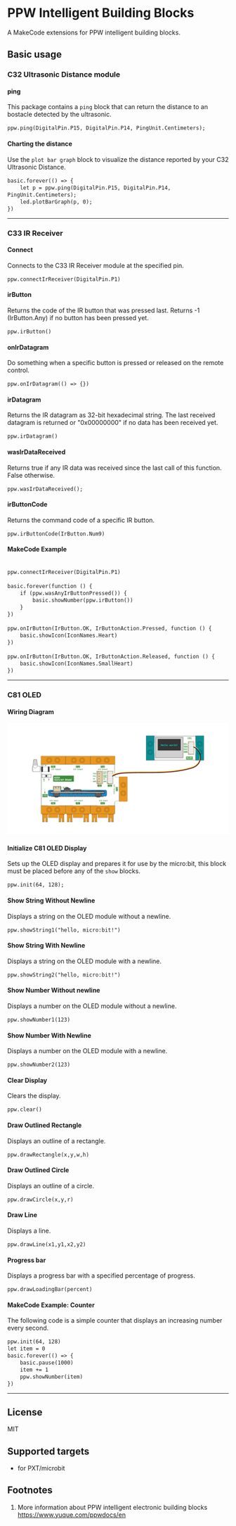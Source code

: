 # PPW Intelligent Building Blocks

A MakeCode extensions for PPW intelligent building blocks.

## Basic usage

### C32 Ultrasonic Distance module

#### ping
This package contains a ``ping`` block that can return the distance to an bostacle detected by the ultrasonic.

```blocks
ppw.ping(DigitalPin.P15, DigitalPin.P14, PingUnit.Centimeters);
```

#### Charting the distance

Use the ``plot bar graph`` block to visualize the distance reported by your C32 Ultrasonic Distance.

```blocks
basic.forever(() => {
    let p = ppw.ping(DigitalPin.P15, DigitalPin.P14, PingUnit.Centimeters);
    led.plotBarGraph(p, 0);
})
```
______

### C33 IR Receiver

#### Connect

Connects to the C33 IR Receiver module at the specified pin.

```blocks
ppw.connectIrReceiver(DigitalPin.P1)
```

#### irButton

Returns the code of the IR button that was pressed last. Returns -1 (IrButton.Any) if no button has been pressed yet.

```sig
ppw.irButton()
```

#### onIrDatagram

Do something when a specific button is pressed or released on the remote control.

```sig
ppw.onIrDatagram(() => {})
```

#### irDatagram

Returns the IR datagram as 32-bit hexadecimal string. The last received datagram is returned or "0x00000000" if no data has been received yet.

```sig
ppw.irDatagram()
```

#### wasIrDataReceived

Returns true if any IR data was received since the last call of this function. False otherwise.

```sig
ppw.wasIrDataReceived();
```

#### irButtonCode

Returns the command code of a specific IR button.

```sig
ppw.irButtonCode(IrButton.Num9)
```

#### MakeCode Example

```blocks

ppw.connectIrReceiver(DigitalPin.P1)

basic.forever(function () {
    if (ppw.wasAnyIrButtonPressed()) {
        basic.showNumber(ppw.irButton())
    }
})

ppw.onIrButton(IrButton.OK, IrButtonAction.Pressed, function () {
    basic.showIcon(IconNames.Heart)
})

ppw.onIrButton(IrButton.OK, IrButtonAction.Released, function () {
    basic.showIcon(IconNames.SmallHeart)
})
```
______

### C81 OLED

#### Wiring Diagram
![C81 wiring Diagram](https://github.com/thireyes/pxt-pinpinwa/blob/master/c81wiring.png)


#### Initialize C81 OLED Display

Sets up the OLED display and prepares it for use by the micro:bit, this block must be placed before any of the ``show`` blocks.

```sig
ppw.init(64, 128);
```

#### Show String Without Newline
Displays a string on the OLED module without a newline.

```sig
ppw.showString1("hello, micro:bit!")
```

#### Show String With Newline
Displays a string on the OLED module with a newline.

```sig
ppw.showString2("hello, micro:bit!")
```

#### Show Number Without newline
Displays a number on the OLED module without a newline.

```sig
ppw.showNumber1(123)
```

#### Show Number With Newline
Displays a number on the OLED module with a newline.

```sig
ppw.showNumber2(123)
```

#### Clear Display
Clears the display.

```sig
ppw.clear()
```

#### Draw Outlined Rectangle
Displays an outline of a rectangle.

```sig
ppw.drawRectangle(x,y,w,h)
```

#### Draw Outlined Circle
Displays an outline of a circle.

```sig
ppw.drawCircle(x,y,r)
```

#### Draw Line
Displays a line.

```sig
ppw.drawLine(x1,y1,x2,y2)
```

#### Progress bar
Displays a progress bar with a specified percentage of progress.

```sig
ppw.drawLoadingBar(percent)
```

#### MakeCode Example: Counter
The following code is a simple counter that displays an increasing number every second.

```blocks
ppw.init(64, 128)
let item = 0
basic.forever(() => {
    basic.pause(1000)
    item += 1
    ppw.showNumber(item)
})
```
______




<style>
    hr:nth-of-type{
        border-width: 3px 0 0 0 !important;
    }
</style>



## License

MIT

## Supported targets

* for PXT/microbit


## Footnotes

1.  More information about PPW intelligent electronic building blocks https://www.yuque.com/ppwdocs/en